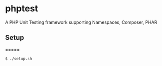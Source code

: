 phptest
=======

A PHP Unit Testing framework supporting Namespaces, Composer, PHAR


## Setup
=====
~~~ bash
$ ./setup.sh
~~~